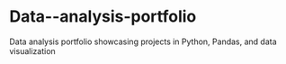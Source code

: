 # Data--analysis-portfolio
Data analysis portfolio showcasing projects in Python, Pandas, and data visualization
